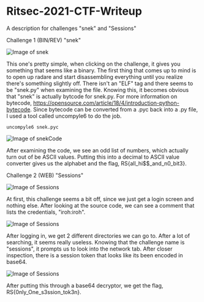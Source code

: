 # Ritsec-2021-CTF-Writeup
A description for challenges "snek" and "Sessions"

Challenge 1 (BIN/REV) "snek"

![Image of snek](https://github.com/rv1ral/Ritsec-2021-CTF-Writeup/blob/main/Screenshot%20from%202021-04-11%2020-24-48.png)


This one's pretty simple, when clicking on the challenge, it gives you something that seems like
a binary. The first thing that comes up to mind is to open up radare and start disassembling 
everything until you realize there's something slightly off. There isn't an "ELF" tag and there 
seems to be "snek.py" when examining the file. Knowing this, it becomes obvious that "snek" is 
actually bytcode for snek.py. For more information on bytecode, https://opensource.com/article/18/4/introduction-python-bytecode.
Since bytecode can be converted from a .pyc back into a .py file, I used a tool called uncompyle6 to do the job.
```
uncompyle6 snek.pyc
```
![Image of snekCode](https://github.com/rv1ral/Ritsec-2021-CTF-Writeup/blob/main/Screenshot%20from%202021-04-11%2020-25-42.png)

After examining the code, we see an odd list of numbers, which actually turn out of be ASCII 
values. Putting this into a decimal to ASCII value converter gives us the alphabet and the flag, RS{all_hi$$_and_n0_bit3}.


Challenge 2 (WEB) "Sessions"

![Image of Sessions](https://github.com/rv1ral/Ritsec-2021-CTF-Writeup/blob/main/Screenshot%20from%202021-04-11%2020-22-33.png)


At first, this challenge seems a bit off, since we just get a login screen and nothing else.
After looking at the source code, we can see a comment that lists the credentials, "iroh:iroh".

![Image of Sessions](https://github.com/rv1ral/Ritsec-2021-CTF-Writeup/blob/main/iroh.png)

After logging in, we get 2 different directories we can go to. After a lot of searching, it seems really useless.
Knowing that the challenge name is "sessions", it prompts us to look into the network tab. After closer inspection, 
there is a session token that looks like its been encoded in base64.

![Image of Sessions](https://github.com/rv1ral/Ritsec-2021-CTF-Writeup/blob/main/Screenshot%20from%202021-04-11%2020-23-40.png)

After putting this through a base64 decryptor, we get the flag, RS{0nly_One_s3ssion_tok3n}.
